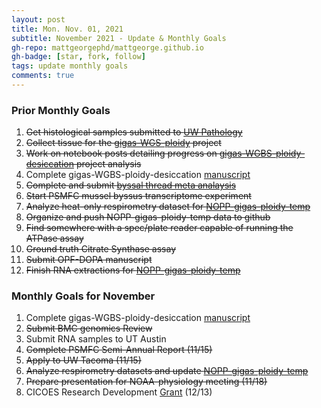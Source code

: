 ```yaml
---
layout: post
title: Mon. Nov. 01, 2021
subtitle: November 2021 - Update & Monthly Goals
gh-repo: mattgeorgephd/mattgeorge.github.io
gh-badge: [star, fork, follow]
tags: update monthly goals
comments: true
---
```


### Prior Monthly Goals

1. ~~Get histological samples submitted to [UW Pathology](https://dlmp.uw.edu/research/pathology-research-services-lab)~~
2. ~~Collect tissue for the [gigas-WGS-ploidy](https://github.com/mattgeorgephd/gigas-WGS-ploidy) project~~
3. ~~Work on notebook posts detailing progress on [gigas-WGBS-ploidy-desiccation](https://github.com/mattgeorgephd/gigas-ploidy-desiccation) project analysis~~
4. Complete gigas-WGBS-ploidy-desiccation [manuscript](https://docs.google.com/document/d/17mcGDI-TWmU4vgBXmiXmeofe4qEuFH5inBKBHhG9tzg/edit)
5. ~~Complete and submit [byssal thread meta analaysis]()~~
6. ~~Start PSMFC mussel byssus transcriptome experiment~~
7. ~~Analyze heat-only respirometry dataset for [NOPP-gigas-ploidy-temp](https://github.com/mattgeorgephd/NOPP-gigas-ploidy-temp)~~
8. ~~Organize and push NOPP-gigas-ploidy-temp data to github~~
9. ~~Find somewhere with a spec/plate reader capable of running the ATPase assay~~
10. ~~Ground truth Citrate Synthase assay~~
11. ~~Submit OPF-DOPA manuscript~~
12. ~~Finish RNA extractions for [NOPP-gigas-ploidy-temp](https://github.com/mattgeorgephd/NOPP-gigas-ploidy-temp)~~

### Monthly Goals for November

1. Complete gigas-WGBS-ploidy-desiccation [manuscript](https://docs.google.com/document/d/17mcGDI-TWmU4vgBXmiXmeofe4qEuFH5inBKBHhG9tzg/edit)
2. ~~Submit BMC genomics Review~~
4. Submit RNA samples to UT Austin
5. ~~Complete PSMFC Semi-Annual Report (11/15)~~
6. ~~Apply to UW Tacoma (11/15)~~
7. ~~Analyze respirometry datasets and update [NOPP-gigas-ploidy-temp](https://github.com/mattgeorgephd/NOPP-gigas-ploidy-temp)~~
8. ~~Prepare presentation for NOAA-physiology meeting (11/18)~~
9. CICOES Research Development [Grant](https://genefish.slack.com/archives/C02MCEN1C/p1635276149007700) (12/13)
